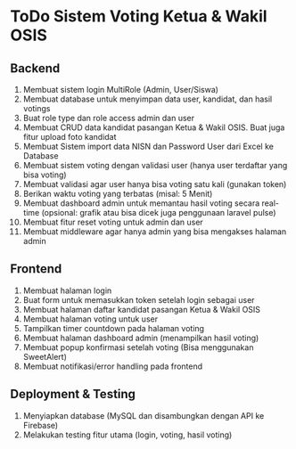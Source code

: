 # ToDo Sistem Voting Ketua & Wakil OSIS

## Backend
1. Membuat sistem login MultiRole (Admin, User/Siswa)
2. Membuat database untuk menyimpan data user, kandidat, dan hasil votings
3. Buat role type dan role access admin dan user
4. Membuat CRUD data kandidat pasangan Ketua & Wakil OSIS. Buat juga fitur upload foto kandidat
5. Membuat Sistem import data NISN dan Password User dari Excel ke Database
6. Membuat sistem voting dengan validasi user (hanya user terdaftar yang bisa voting)
7. Membuat validasi agar user hanya bisa voting satu kali (gunakan token)
8. Berikan waktu voting yang terbatas (misal: 5 Menit)
9. Membuat dashboard admin untuk memantau hasil voting secara real-time (opsional: grafik atau bisa dicek juga penggunaan laravel pulse)
10. Membuat fitur reset voting untuk admin dan user
11. Membuat middleware agar hanya admin yang bisa mengakses halaman admin

## Frontend
1. Membuat halaman login
2. Buat form untuk memasukkan token setelah login sebagai user
3. Membuat halaman daftar kandidat pasangan Ketua & Wakil OSIS
4. Membuat halaman voting untuk user
5. Tampilkan timer countdown pada halaman voting
6. Membuat halaman dashboard admin (menampilkan hasil voting)
7. Membuat popup konfirmasi setelah voting (Bisa menggunakan SweetAlert)
8. Membuat notifikasi/error handling pada frontend

## Deployment & Testing
1. Menyiapkan database (MySQL dan disambungkan dengan API ke Firebase)
2. Melakukan testing fitur utama (login, voting, hasil voting)